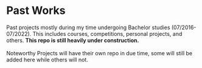 # Past Works
Past projects mostly during my time undergoing Bachelor studies (07/2016-07/2022). This includes courses, competitions, personal projects, and others. **This repo is still heavily under construction.**
<br><br>
Noteworthy Projects will have their own repo in due time, some will still be added here while others will not.
